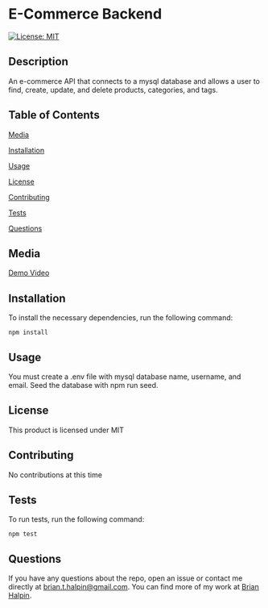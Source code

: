 # E-Commerce Backend
[![License: MIT](https://img.shields.io/badge/License-MIT-yellow.svg)](https://opensource.org/licenses/MIT)

## Description
An e-commerce API that connects to a mysql database and allows a user to find, create, update, and delete products, categories, and tags.

## Table of Contents

[Media](#media)

[Installation](#installation)

[Usage](#usage)

[License](#license)

[Contributing](#contributing)

[Tests](#tests)

[Questions](#questions)

## Media 
[Demo Video](https://watch.screencastify.com/v/sC5tnieWL2ynncrG5258)

## Installation
To install the necessary dependencies, run the following command:

    npm install

## Usage
You must create a .env file with mysql database name, username, and email.  Seed the database with npm run seed.

## License
This product is licensed under MIT

## Contributing
No contributions at this time

## Tests
To run tests, run the following command:

    npm test

## Questions
If you have any questions about the repo, open an issue or contact me directly at <brian.t.halpin@gmail.com>. You can find more
    of my work at [Brian Halpin](https://github.com/bthalpin).
